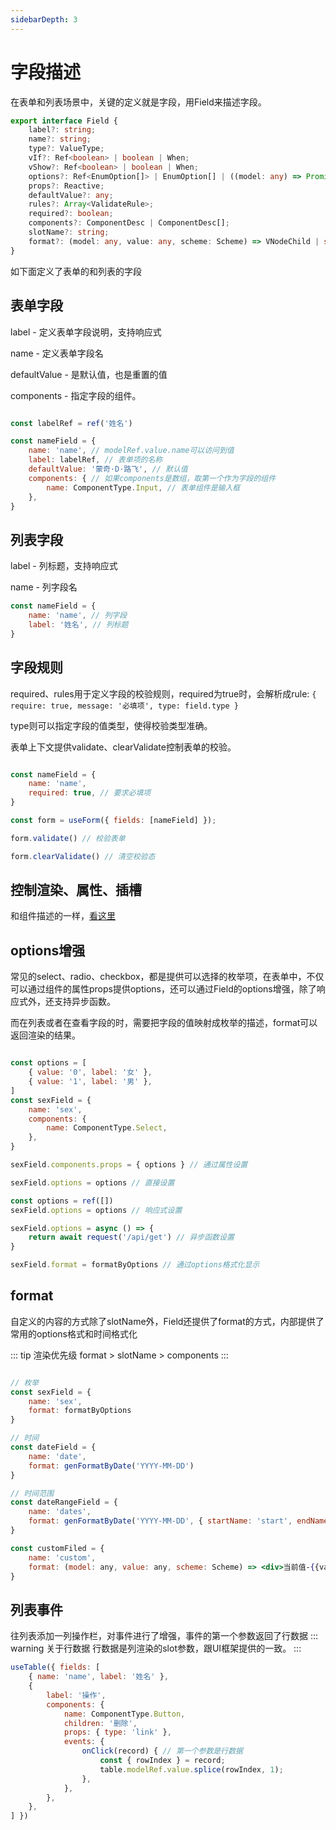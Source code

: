 ```yaml
---
sidebarDepth: 3
---
```


# 字段描述

在表单和列表场景中，关键的定义就是字段，用Field来描述字段。
```ts
export interface Field {
    label?: string;
    name?: string;
    type?: ValueType;
    vIf?: Ref<boolean> | boolean | When;
    vShow?: Ref<boolean> | boolean | When;
    options?: Ref<EnumOption[]> | EnumOption[] | ((model: any) => Promise<EnumOption[]>);
    props?: Reactive;
    defaultValue?: any;
    rules?: Array<ValidateRule>;
    required?: boolean;
    components?: ComponentDesc | ComponentDesc[];
    slotName?: string;
    format?: (model: any, value: any, scheme: Scheme) => VNodeChild | string;
}
```

如下面定义了表单的和列表的字段

<ExampleDoc>
<BaseField>
</BaseField>
<template #code>

<<< @/examples/base/field.jsx

</template>
</ExampleDoc>

## 表单字段
label - 定义表单字段说明，支持响应式

name - 定义表单字段名

defaultValue - 是默认值，也是重置的值

components - 指定字段的组件。

```js

const labelRef = ref('姓名')

const nameField = {
    name: 'name', // modelRef.value.name可以访问到值
    label: labelRef, // 表单项的名称
    defaultValue: '蒙奇·D·路飞', // 默认值
    components: { // 如果components是数组，取第一个作为字段的组件
        name: ComponentType.Input, // 表单组件是输入框
    },
}
```

## 列表字段
label - 列标题，支持响应式

name - 列字段名

```js
const nameField = {
    name: 'name', // 列字段
    label: '姓名', // 列标题
}
```


## 字段规则
required、rules用于定义字段的校验规则，required为true时，会解析成rule: `{ require: true, message: '必填项', type: field.type }`

type则可以指定字段的值类型，使得校验类型准确。

表单上下文提供validate、clearValidate控制表单的校验。

```js

const nameField = {
    name: 'name',
    required: true, // 要求必填项
}

const form = useForm({ fields: [nameField] });

form.validate() // 校验表单

form.clearValidate() // 清空校验态

```

## 控制渲染、属性、插槽
和组件描述的一样，[看这里](./form)


## options增强
常见的select、radio、checkbox，都是提供可以选择的枚举项，在表单中，不仅可以通过组件的属性props提供options，还可以通过Field的options增强，除了响应式外，还支持异步函数。

而在列表或者在查看字段的时，需要把字段的值映射成枚举的描述，format可以返回渲染的结果。

```js

const options = [
    { value: '0', label: '女' },
    { value: '1', label: '男' },
]
const sexField = {
    name: 'sex',
    components: {
        name: ComponentType.Select,
    },
}

sexField.components.props = { options } // 通过属性设置

sexField.options = options // 直接设置

const options = ref([])
sexField.options = options // 响应式设置

sexField.options = async () => {
    return await request('/api/get') // 异步函数设置
}

sexField.format = formatByOptions // 通过options格式化显示

```

## format
自定义的内容的方式除了slotName外，Field还提供了format的方式，内部提供了常用的options格式和时间格式化

::: tip 渲染优先级
format > slotName > components
:::

```jsx

// 枚举
const sexField = {
    name: 'sex',
    format: formatByOptions
}

// 时间
const dateField = {
    name: 'date',
    format: genFormatByDate('YYYY-MM-DD')
}

// 时间范围
const dateRangeField = {
    name: 'dates',
    format: genFormatByDate('YYYY-MM-DD', { startName: 'start', endName: 'end' })
}

const customFiled = {
    name: 'custom',
    format: (model: any, value: any, scheme: Scheme) => <div>当前值-{{value}}<div>
}

```

## 列表事件
往列表添加一列操作栏，对事件进行了增强，事件的第一个参数返回了行数据
::: warning 关于行数据
行数据是列渲染的slot参数，跟UI框架提供的一致。
:::

```js
useTable({ fields: [
    { name: 'name', label: '姓名' },
    {
        label: '操作',
        components: {
            name: ComponentType.Button,
            children: '删除',
            props: { type: 'link' },
            events: {
                onClick(record) { // 第一个参数是行数据
                    const { rowIndex } = record;
                    table.modelRef.value.splice(rowIndex, 1);
                },
            },
        },
    },
] })
```




